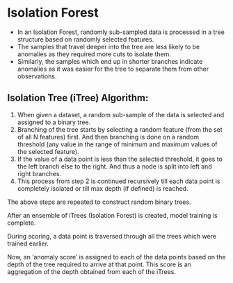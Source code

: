 # Isolation Forest

- In an Isolation Forest, randomly sub-sampled data is processed in a tree structure based on randomly selected features.
- The samples that travel deeper into the tree are less likely to be anomalies as they required more cuts to isolate them.
- Similarly, the samples which end up in shorter branches indicate anomalies as it was easier for the tree to separate them from other observations.

## Isolation Tree (iTree) Algorithm:

1. When given a dataset, a random sub-sample of the data is selected and assigned to a binary tree.
2. Branching of the tree starts by selecting a random feature (from the set of all N features) first. And then branching is done on a random threshold (any value in the range of minimum and maximum values of the selected feature).
3. If the value of a data point is less than the selected threshold, it goes to the left branch else to the right. And thus a node is split into left and right branches.
4. This process from step 2 is continued recursively till each data point is completely isolated or till max depth (if defined) is reached.

The above steps are repeated to construct random binary trees.

After an ensemble of iTrees (Isolation Forest) is created, model training is complete.

During scoring, a data point is traversed through all the trees which were trained earlier.

Now, an ‘anomaly score’ is assigned to each of the data points based on the depth of the tree required to arrive at that point. This score is an aggregation of the depth obtained from each of the iTrees.
